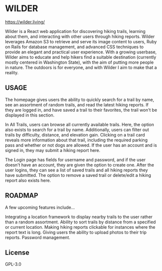 # WILDER
https://wilder.living/

Wilder is a React web application for discovering hiking trails, learning about them, and interacting with other users through hiking reports. Wilder leverages Amazon S3 to retrieve and serve its image content to users, Ruby on Rails for database management, and advanced CSS techniques to provide an elegant and practical user experience. With a growing userbase, Wilder aims to educate and help hikers find a suitable destination (currently mostly centered in Washington State), with the aim of putting more people in nature. The outdoors is for everyone, and with Wilder I aim to make that a reality.

## USAGE

The homepage gives users the ability to quickly search for a trail by name, see an assortment of random trails, and read the latest hiking reports. If they are logged in, and have saved a trail to their favorites, the trail won't be displayed in this section.

In All Trails, users can browse all currently available trails. Here, the option also exists to search for a trail by name. Additionally, users can filter out trails by difficulty, distance, and elevation gain. Clicking on a trail card reveals more information about that trail, including the required parking pass and whether or not dogs are allowed. If the user has an account and is signed in, they may submit a hiking report here.

The Login page has fields for username and password, and if the user doesn't have an account, they are given the option to create one. After the user logins, they can see a list of saved trails and all hiking reports they have submitted. The option to remove a saved trail or delete/edit a hiking report also exists here. 

## ROADMAP

A few upcoming features include...

Integrating a location framework to display nearby trails to the user rather than a random assortment.
Ability to sort trails by distance from a specified or current location.
Making hiking reports clickable for instances where the report text is long.
Giving users the ability to upload photos to their trip reports.
Password management.

## License

GPL-3.0
